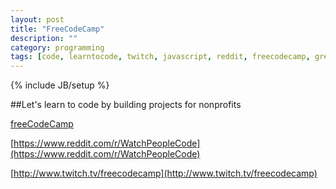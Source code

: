 ```yaml
---
layout: post
title: "FreeCodeCamp"
description: ""
category: programming
tags: [code, learntocode, twitch, javascript, reddit, freecodecamp, greenpeace]
---
```

{% include JB/setup %}

##Let's learn to code by building projects for nonprofits

[freeCodeCamp](http://www.freecodecamp.com/)

[https://www.reddit.com/r/WatchPeopleCode](https://www.reddit.com/r/WatchPeopleCode)

[http://www.twitch.tv/freecodecamp](http://www.twitch.tv/freecodecamp)

